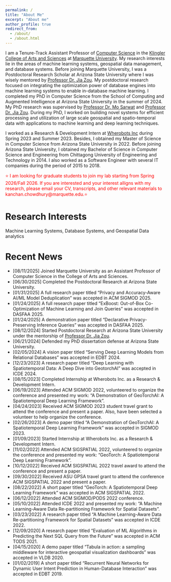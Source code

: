 ```yaml
---
permalink: /
title: "About Me"
excerpt: "About me"
author_profile: true
redirect_from: 
  - /about/
  - /about.html
---
```


I am a Tenure-Track Assistant Professor of [Computer Science](https://www.marquette.edu/computer-science/) in the [Klingler College of Arts and Sciences](https://www.marquette.edu/arts-sciences/) at [Marquette University](https://www.marquette.edu/). My research interests lie in the areas of machine learning systems, geospatial data management, and database systems. Before joining Marquette University, I was a Postdoctoral Research Scholar at Arizona State University where I was wisely mentored by [Professor Dr. Jia Zou](https://sites.google.com/view/jiazou-web/home). My postdoctoral research focused on integrating the optimization power of database engines into machine learning systems to enable in-database machine learning. I completed my PhD in Computer Science from the School of Computing and Augmented Intelligence at Arizona State University in the summer of 2024. My PhD research was supervised by [Professor Dr. Mo Sarwat](https://mosarwat.org/) and [Professor Dr. Jia Zou](https://sites.google.com/view/jiazou-web/home). During my PhD, I worked on building novel systems for efficient processing and utilization of large scale geospatial and spatio-temporal data with applications to machine learning and deep learning techniques.

I worked as a Research & Development Intern at [Wherobots Inc](https://wherobots.com/) during Spring 2023 and Summer 2023. Besides, I obtained my Master of Science in Computer Science from Arizona State University in 2022. Before joining Arizona State University, I obtained my Bachelor of Science in Computer Science and Engineering from Chittagong University of Engineering and Technology in 2014. I also worked as a Software Engineer with several IT companies during the period of 2015 to 2018.

<p style="color: red;">⭐ I am looking for graduate students to join my lab starting from Spring 2026/Fall 2026. If you are interested and your interest alligns with my research, please email your CV, transcripts, and other relevant materials to kanchan.chowdhury@marquette.edu.⭐</p>


Research Interests
======
Machine Learning Systems, Database Systems, and Geospatial Data analytics


Recent News
======
* [08/11/2025]  Joined Marquette University as an Assistant Professor of Computer Science in the College of Arts and Sciences.
* [06/30/2025]  Completed the Postdoctoral Research at Arizona State University.
* [01/31/2025]  A full research paper titled “Privacy and Accuracy-Aware AI/ML Model Deduplication” was accepted in ACM SIGMOD 2025.
* [01/24/2025]  A full research paper titled “ExBoost: Out-of-Box Co-Optimization of Machine Learning and Join Queries” was accepted in DASFAA 2025.
* [01/24/2025]  A demonstration paper titled “Declarative Privacy-Preserving Inference Queries” was accepted in DASFAA 2025.
* [08/12/2024]  Started Postdoctoral Research at Arizona State University under the mentorship of [Professor Dr. Jia Zou](https://sites.google.com/view/jiazou-web/home).
* [06/21/2024]  Defended my PhD dissertation defense at Arizona State University.
* [02/05/2024]  A vision paper titled “Serving Deep Learning Models from Relational Databases” was accepted in EDBT 2024.
* [12/23/2023]  A research paper titled “Deep Learning with Spatiotemporal Data: A Deep Dive into GeotorchAI” was accepted in ICDE 2024.
* [08/15/2023]  Completed Internship at Wherobots Inc. as a Research & Development Intern.
* [06/19/2023]  Attended ACM SIGMOD 2022, volunteered to organize the conference and presented my work: “A Demonstration of GeoTorchAI: A Spatiotemporal Deep Learning Framework”.
* [04/24/2023]  Received ACM SIGMOD 2023 student travel grant to attend the conference and present a paper. Also, have been selected a volunteer to help organize the conference.
* [02/26/2023]  A demo paper titled “A Demonstration of GeoTorchAI: A Spatiotemporal Deep Learning Framework” was accepted in SIGMOD 2023.
* [01/09/2023]  Started Internship at Wherobots Inc. as a Research & Development Intern.
* [11/02/2022]  Attended ACM SIGSPATIAL 2022, volunteered to organize the conference and presented my work: “GeoTorch: A Spatiotemporal Deep Learning Framework”.
* [10/12/2022]  Received ACM SIGSPATIAL 2022 travel award to attend the conference and present a paper.
* [09/30/2022]  Received ASU GPSA travel grant to attend the conference ACM SIGSPATIAL 2022 and present a paper.
* [08/22/2022]  A short paper titled “GeoTorch: A Spatiotemporal Deep Learning Framework” was accepted in ACM SIGSPATIAL 2022.
* [06/12/2022]  Attended ACM SIGMOD/PODS 2022 conference.
* [05/10/2022]  Attended ICDE 2022 and presented my work: “A Machine Learning-Aware Data Re-partitioning Framework for Spatial Datasets”.
* [03/23/2022]  A research paper titled “A Machine Learning-Aware Data Re-partitioning Framework for Spatial Datasets” was accepted in ICDE 2022.
* [12/09/2020]  A research paper titled “Evaluation of ML Algorithms in Predicting the Next SQL Query from the Future” was accepted in ACM TODS 2021.
* [04/15/2020]  A demo paper titled “Tabula in action: a sampling middleware for interactive geospatial visualization dashboards” was accepted in VLDB 2020.
* [01/02/2019]  A short paper titled “Recurrent Neural Networks for Dynamic User Intent Prediction in Human-Database Interaction” was accepted in EDBT 2019.

